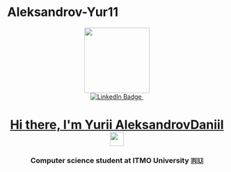 # Aleksandrov-Yur11
<div id="header" align="center">
    <img src="https://media.giphy.com/media/v1.Y2lkPTc5MGI3NjExMTFlNjJkZTE4NWNjYWY1ODFhOWEwYjRiZTg4YTZiNDE4YjAwZTkyNCZlcD12MV9pbnRlcm5hbF9naWZzX2dpZklkJmN0PXM/vLlpbDafjgHystuJ0a/giphy.gif" width="150"/>
</div>

<div id="badges" align="center">
  <a href="https://www.linkedin.com/in/yur11-aleksandrov/">
    <img src="https://img.shields.io/badge/LinkedIn-blue?style=for-the-badge&logo=linkedin&logoColor=white" alt="LinkedIn Badge"/>
     <img src="https://komarev.com/ghpvc/?username=https://github.com/AleksandrovYur11&style=flat-square&color=blue" alt=""/>
</div>

<h1 align="center">Hi there, I'm Yurii Aleksandrov<a href="https://daniilshat.ru/" target="_blank">Daniil</a> 
<img src="https://github.com/blackcater/blackcater/raw/main/images/Hi.gif" height="32"/></h1>
<h3 align="center">Computer science student at ITMO University 🇷🇺</h3>

    
  
